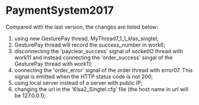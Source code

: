 # PaymentSystem2017
Compared with the last version, the changes are listed below:
1. using new GesturePay thread, MyThread7_1_1_klas_singtel;
2. GesturePay thread will record the success_number in work6;
3. disconnecting the 'payclear_success' signal of socketIO thread with work11 and instead connecting the 'order_success' singal of the GesturePay thread with work11; 
4. connecting the 'order_error' signal of the order thread with error07. This signal is emitted when the HTTP status code is not 200;
5. using local server instead of a server with public IP;
6. changing the url in the 'Klsa2_Singtel.cfg' file (the host name in url will be 127.0.0.1);
